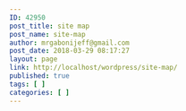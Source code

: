 ```yaml
---
ID: 42950
post_title: site map
post_name: site-map
author: mrgabonijeff@gmail.com
post_date: 2018-03-29 08:17:27
layout: page
link: http://localhost/wordpress/site-map/
published: true
tags: [ ]
categories: [ ]
---
```

